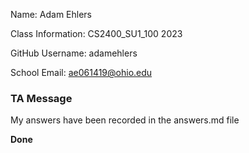Name: Adam Ehlers

Class Information: CS2400_SU1_100 2023

GitHub Username: adamehlers

School Email: ae061419@ohio.edu


### TA Message
My answers have been recorded in the answers.md file


**Done**